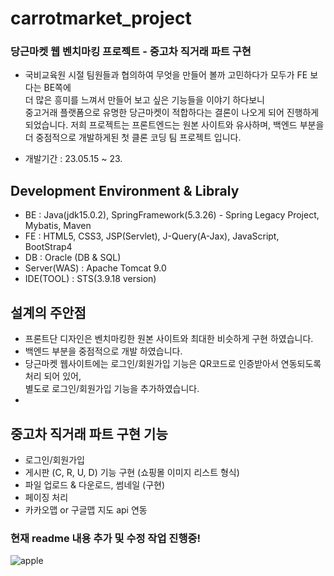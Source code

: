 # carrotmarket_project 
### 당근마켓 웹 벤치마킹 프로젝트 - 중고차 직거래 파트 구현
- 국비교육원 시절 팀원들과 협의하여 무엇을 만들어 볼까 고민하다가 모두가 FE 보다는 BE쪽에<br>
더 많은 흥미를 느껴서 만들어 보고 싶은 기능들을 이야기 하다보니<br>
중고거래 플랫폼으로 유명한 당근마켓이 적합하다는 결론이 나오게 되어 진행하게 되었습니다.
저희 프로젝트는 프론트엔드는 원본 사이트와 유사하며, 백엔드 부분을 더 중점적으로 개발하게된
첫 클론 코딩 팀 프로젝트 입니다.
  
- 개발기간 : 23.05.15 ~ 23.

## Development Environment & Libraly
- BE : Java(jdk15.0.2), SpringFramework(5.3.26) - Spring Legacy Project, Mybatis, Maven
- FE : HTML5, CSS3, JSP(Servlet), J-Query(A-Jax), JavaScript, BootStrap4 
- DB : Oracle (DB & SQL)
- Server(WAS) : Apache Tomcat 9.0
- IDE(TOOL) : STS(3.9.18 version)

## 설계의 주안점
- 프론트단 디자인은 벤치마킹한 원본 사이트와 최대한 비슷하게 구현 하였습니다.
- 백엔드 부분을 중점적으로 개발 하였습니다.
- 당근마켓 웹사이트에는 로그인/회원가입 기능은 QR코드로 인증받아서 연동되도록 처리 되어 있어,<br>
  별도로 로그인/회원가입 기능을 추가하였습니다.
- 

## 중고차 직거래 파트 구현 기능
- 로그인/회원가입
- 게시판 (C, R, U, D) 기능 구현 (쇼핑몰 이미지 리스트 형식)
- 파일 업로드 & 다운로드, 썸네일 (구현)
- 페이징 처리
- 카카오맵 or 구글맵 지도 api 연동

### 현재 readme 내용 추가 및 수정 작업 진행중!
![apple](https://github.com/itrecipe/carrotmarket_project/assets/40875025/52229ff1-4182-429e-87ba-34b23c687b66)
